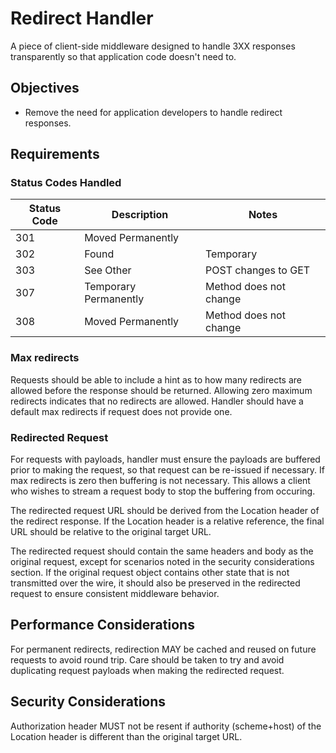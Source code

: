 # Redirect Handler

A piece of client-side middleware designed to handle 3XX responses transparently so that application code doesn't need to.

## Objectives

- Remove the need for application developers to handle redirect responses.

## Requirements

### Status Codes Handled

|Status Code | Description | Notes|
|--|--|--|
| 301 | Moved Permanently | |
| 302 | Found | Temporary |
| 303 | See Other | POST changes to GET |
| 307 | Temporary Permanently |Method does not change |
| 308 | Moved Permanently |Method does not change |

### Max redirects

Requests should be able to include a hint as to how many redirects are allowed before the response should be returned.  Allowing zero maximum redirects indicates that no redirects are allowed.  Handler should have a default max redirects if request does not provide one.

### Redirected Request

For requests with payloads, handler must ensure the payloads are buffered prior to making the request, so that request can be re-issued if necessary.  If max redirects is zero then buffering is not necessary.  This allows a client who wishes to stream a request body to stop the buffering from occuring.

The redirected request URL should be derived from the Location header of the redirect response.  If the Location header is a relative reference, the final URL should be relative to the original target URL.

The redirected request should contain the same headers and body as the original request, except for scenarios noted in the security considerations section.  If the original request object contains other state that is not transmitted over the wire, it should also be preserved in the redirected request to ensure consistent middleware behavior.

## Performance Considerations

For permanent redirects, redirection MAY be cached and reused on future requests to avoid round trip.
Care should be taken to try and avoid duplicating request payloads when making the redirected request.

## Security Considerations

Authorization header MUST not be resent if authority (scheme+host) of the Location header is different than the original target URL.
